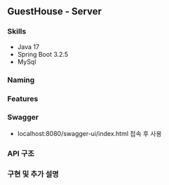 ## GuestHouse - Server

### Skills
* Java 17
* Spring Boot 3.2.5
* MySql

### Naming


### Features


### Swagger
* localhost:8080/swagger-ui/index.html 접속 후 사용

### API 구조


### 구현 및 추가 설명

